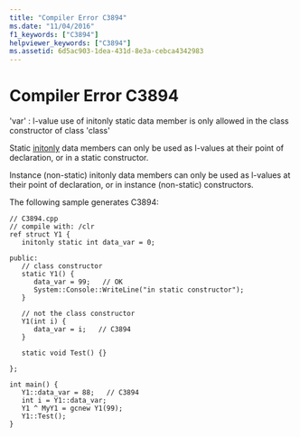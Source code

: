 ```yaml
---
title: "Compiler Error C3894"
ms.date: "11/04/2016"
f1_keywords: ["C3894"]
helpviewer_keywords: ["C3894"]
ms.assetid: 6d5ac903-1dea-431d-8e3a-cebca4342983
---
```

# Compiler Error C3894

'var' : l-value use of initonly static data member is only allowed in the class constructor of class 'class'

Static [initonly](../../dotnet/initonly-cpp-cli.md) data members can only be used as l-values at their point of declaration, or in a static constructor.

Instance (non-static) initonly data members can only be used as l-values at their point of declaration, or in instance (non-static) constructors.

The following sample generates C3894:

```
// C3894.cpp
// compile with: /clr
ref struct Y1 {
   initonly static int data_var = 0;

public:
   // class constructor
   static Y1() {
      data_var = 99;   // OK
      System::Console::WriteLine("in static constructor");
   }

   // not the class constructor
   Y1(int i) {
      data_var = i;   // C3894
   }

   static void Test() {}

};

int main() {
   Y1::data_var = 88;   // C3894
   int i = Y1::data_var;
   Y1 ^ MyY1 = gcnew Y1(99);
   Y1::Test();
}
```